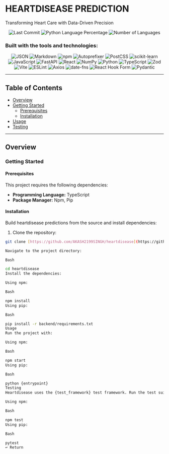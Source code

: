 # HEARTDISEASE PREDICTION

Transforming Heart Care with Data-Driven Precision

<p align="center">
  <img src="https://img.shields.io/badge/last%20commit-last%20saturday-blue" alt="Last Commit">
  <img src="https://img.shields.io/badge/python-96.1%25-green" alt="Python Language Percentage">
  <img src="https://img.shields.io/badge/languages-15-lightgrey" alt="Number of Languages">
</p>

### Built with the tools and technologies:

<p align="center">
  <img src="https://img.shields.io/badge/JSON-black" alt="JSON">
  <img src="https://img.shields.io/badge/Markdown-black" alt="Markdown">
  <img src="https://img.shields.io/badge/npm-red" alt="npm">
  <img src="https://img.shields.io/badge/Autoprefixer-red" alt="Autoprefixer">
  <img src="https://img.shields.io/badge/PostCSS-red" alt="PostCSS">
  <img src="https://img.shields.io/badge/scikit--learn-orange" alt="scikit-learn">
  <img src="https://img.shields.io/badge/JavaScript-yellow" alt="JavaScript">
  <img src="https://img.shields.io/badge/FastAPI-green" alt="FastAPI">
  <img src="https://img.shields.io/badge/React-blue" alt="React">
  <img src="https://img.shields.io/badge/NumPy-purple" alt="NumPy">
  <img src="https://img.shields.io/badge/Python-blue" alt="Python">
  <img src="https://img.shields.io/badge/TypeScript-blue" alt="TypeScript">
  <img src="https://img.shields.io/badge/Zod-blue" alt="Zod">
  <img src="https://img.shields.io/badge/Vite-purple" alt="Vite">
  <img src="https://img.shields.io/badge/ESLint-purple" alt="ESLint">
  <img src="https://img.shields.io/badge/Axios-blue" alt="Axios">
  <img src="https://img.shields.io/badge/date--fns-blue" alt="date-fns">
  <img src="https://img.shields.io/badge/React%20Hook%20Form-purple" alt="React Hook Form">
  <img src="https://img.shields.io/badge/Pydantic-red" alt="Pydantic">
</p>

---

## Table of Contents

- [Overview](#overview)
- [Getting Started](#getting-started)
  - [Prerequisites](#prerequisites)
  - [Installation](#installation)
- [Usage](#usage)
- [Testing](#testing)

---

## Overview

### Getting Started

#### Prerequisites

This project requires the following dependencies:

- **Programming Language:** TypeScript
- **Package Manager:** Npm, Pip

#### Installation

Build heartdisease predictions from the source and install dependencies:

1.  Clone the repository:

```bash
git clone [https://github.com/AKASH2199SINGH/heartdisease](https://github.com/AKASH2199SINGH/heartdisease)

Navigate to the project directory:

Bash

cd heartdisease
Install the dependencies:

Using npm:

Bash

npm install
Using pip:

Bash

pip install -r backend/requirements.txt
Usage
Run the project with:

Using npm:

Bash

npm start
Using pip:

Bash

python {entrypoint}
Testing
Heartdisease uses the {test_framework} test framework. Run the test suite with:

Using npm:

Bash

npm test
Using pip:

Bash

pytest
↩️ Return
